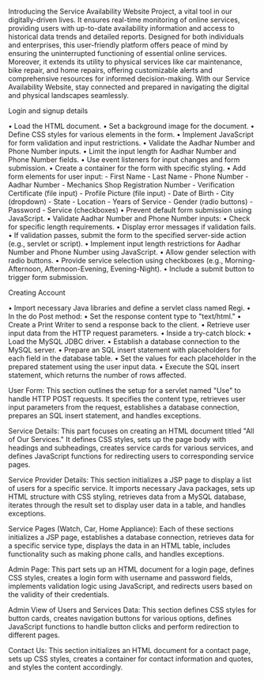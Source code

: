 Introducing the Service Availability Website Project, a vital tool in our digitally-driven lives. It ensures real-time monitoring of online services, providing users with up-to-date availability information and access to historical data trends and detailed reports. Designed for both individuals and enterprises, this user-friendly platform offers peace of mind by ensuring the uninterrupted functioning of essential online services. Moreover, it extends its utility to physical services like car maintenance, bike repair, and home repairs, offering customizable alerts and comprehensive resources for informed decision-making. With our Service Availability Website, stay connected and prepared in navigating the digital and physical landscapes seamlessly.

Login and signup details 
 
• Load the HTML document. 
• Set a background image for the document. 
• Define CSS styles for various elements in the form. 
• Implement JavaScript for form validation and input restrictions. 
• Validate the Aadhar Number and Phone Number inputs. 
• Limit the input length for Aadhar Number and Phone Number fields. 
• Use event listeners for input changes and form submission. 
• Create a container for the form with specific styling. 
• Add form elements for user input: - First Name - Last Name - Phone Number - Aadhar Number - Mechanics Shop Registration Number - Verification Certificate (file input) - Profile Picture (file input) - Date of Birth - City (dropdown) - State - Location - Years of Service - Gender (radio buttons) - Password - Service (checkboxes) 
• Prevent default form submission using JavaScript.
• Validate Aadhar Number and Phone Number inputs: 
• Check for specific length requirements. 
• Display error messages if validation fails. 
• If validation passes, submit the form to the specified server-side action (e.g., 
servlet or script). 
• Implement input length restrictions for Aadhar Number and Phone Number 
using JavaScript. 
• Allow gender selection with radio buttons. 
• Provide service selection using checkboxes (e.g., Morning-Afternoon, 
Afternoon-Evening, Evening-Night). 
• Include a submit button to trigger form submission.


 Creating Account 
 
• Import necessary Java libraries and define a servlet class named Regi. 
• In the do Post method: 
• Set the response content type to "text/html." 
• Create a Print Writer to send a response back to the client. 
• Retrieve user input data from the HTTP request parameters. 
• Inside a try-catch block: 
• Load the MySQL JDBC driver. 
• Establish a database connection to the MySQL server. 
• Prepare an SQL insert statement with placeholders for each field in the 
database table. 
• Set the values for each placeholder in the prepared statement using the user 
input data. 
• Execute the SQL insert statement, which returns the number of rows affected.

User Form: This section outlines the setup for a servlet named "Use" to handle HTTP POST requests. It specifies the content type, retrieves user input parameters from the request, establishes a database connection, prepares an SQL insert statement, and handles exceptions.

Service Details: This part focuses on creating an HTML document titled "All of Our Services." It defines CSS styles, sets up the page body with headings and subheadings, creates service cards for various services, and defines JavaScript functions for redirecting users to corresponding service pages.

Service Provider Details: This section initializes a JSP page to display a list of users for a specific service. It imports necessary Java packages, sets up HTML structure with CSS styling, retrieves data from a MySQL database, iterates through the result set to display user data in a table, and handles exceptions.

Service Pages (Watch, Car, Home Appliance): Each of these sections initializes a JSP page, establishes a database connection, retrieves data for a specific service type, displays the data in an HTML table, includes functionality such as making phone calls, and handles exceptions.

Admin Page: This part sets up an HTML document for a login page, defines CSS styles, creates a login form with username and password fields, implements validation logic using JavaScript, and redirects users based on the validity of their credentials.

Admin View of Users and Services Data: This section defines CSS styles for button cards, creates navigation buttons for various options, defines JavaScript functions to handle button clicks and perform redirection to different pages.

Contact Us: This section initializes an HTML document for a contact page, sets up CSS styles, creates a container for contact information and quotes, and styles the content accordingly.



